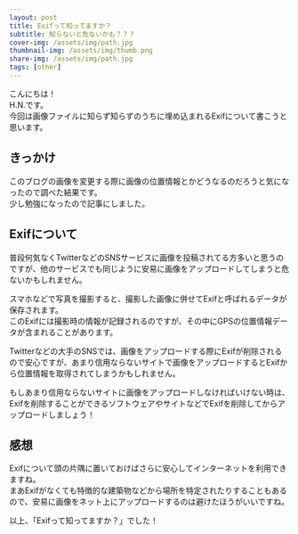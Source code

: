 ```yaml
---
layout: post
title: Exifって知ってますか？
subtitle: 知らないと危ないかも？？？
cover-img: /assets/img/path.jpg
thumbnail-img: /assets/img/thumb.png
share-img: /assets/img/path.jpg
tags: [other]
---
```


こんにちは！  
H.N.です。  
今回は画像ファイルに知らず知らずのうちに埋め込まれるExifについて書こうと思います。  

## きっかけ

このブログの画像を変更する際に画像の位置情報とかどうなるのだろうと気になったので調べた結果です。  
少し勉強になったので記事にしました。

## Exifについて

普段何気なくTwitterなどのSNSサービスに画像を投稿されてる方多いと思うのですが、他のサービスでも同じように安易に画像をアップロードしてしまうと危ないかもしれません。

スマホなどで写真を撮影すると、撮影した画像に併せてExifと呼ばれるデータが保存されます。  
このExifには撮影時の情報が記録されるのですが、その中にGPSの位置情報データが含まれることがあります。

Twitterなどの大手のSNSでは、画像をアップロードする際にExifが削除されるので安心ですが、あまり信用ならないサイトで画像をアップロードするとExifから位置情報を取得されてしまうかもしれません。

もしあまり信用ならないサイトに画像をアップロードしなければいけない時は、
Exifを削除することができるソフトウェアやサイトなどでExifを削除してからアップロードしましょう！

## 感想

Exifについて頭の片隅に置いておけばさらに安心してインターネットを利用できますね。  
まあExifがなくても特徴的な建築物などから場所を特定されたりすることもあるので、安易に画像をネット上にアップロードするのは避けたほうがいいですね。

以上、「Exifって知ってますか？」でした！
